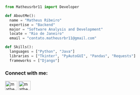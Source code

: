 ```python
from Matheusrbr11 import Developer

def AboutMe():
  name = "Matheus Ribeiro"
  expertise = "Backend"
  major = "Software Analysis and Development"
  locate = "Rio de Janeiro"
  email = "contato.matheusrbr11@gmail.com"

def Skills():
  languages = ["Python", "Java"]
  libraries = ["Tkinter", "PyAutoGUI", "Pandas", "Requests"]
  frameworks = ["Django"]
```

<h3 align="left">Connect with me:</h3>
<p align="left">
<a href="https://linkedin.com/in/matheus-ribeiro7" target="blank"><img align="center" src="https://raw.githubusercontent.com/rahuldkjain/github-profile-readme-generator/master/src/images/icons/Social/linked-in-alt.svg" alt="matheus-ribeiro7" height="30" width="40" /></a>
<a href="https://instagram.com/matheusrbr11" target="blank"><img align="center" src="https://raw.githubusercontent.com/rahuldkjain/github-profile-readme-generator/master/src/images/icons/Social/instagram.svg" alt="matheusrbr11" height="30" width="40" /></a>
</p>

